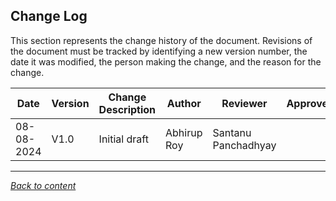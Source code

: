 ﻿## Change Log

This section represents the change history of the document. Revisions of the document must be tracked by identifying a new version number, the date it was modified, the person making the change, and the reason for the change.

| **Date**     | **Version** | **Change Description**                                | **Author**                     | **Reviewer**                | **Approver**         |
|--------------|-------------|--------------------------------------------------------|--------------------------------|-----------------------------|-----------------------|
| 08-08-2024   | V1.0        | Initial draft                                          | Abhirup Roy        | Santanu Panchadhyay        |        |


---

[*Back to content*](README.md)